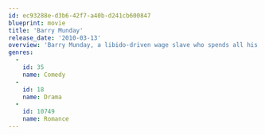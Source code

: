 ```yaml
---
id: ec93288e-d3b6-42f7-a40b-d241cb600847
blueprint: movie
title: 'Barry Munday'
release_date: '2010-03-13'
overview: 'Barry Munday, a libido-driven wage slave who spends all his time either ogling, fantasizing about or trying to pick up women, wakes up in hospital after a freak attack only to find that his testicles have been removed.'
genres:
  -
    id: 35
    name: Comedy
  -
    id: 18
    name: Drama
  -
    id: 10749
    name: Romance
---
```

